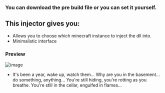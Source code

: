 ### You can download the pre build file or you can set it yourself.
## This injector gives you:

- Allows you to choose which minecraft instance to inject the dll into.
- Minimalistic interface

### Preview
![image](https://github.com/user-attachments/assets/bc0da53c-7cca-453d-be91-cc6a11350e5d)

- It's been a year, wake up, watch them... Why are you in the basement... do something, anything... You're still hiding, you're rotting as you breathe. You're still in the cellar, engulfed in flames...
